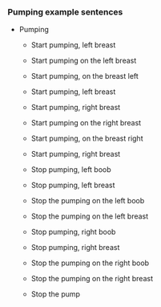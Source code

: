### Pumping example sentences
- Pumping
    - Start pumping, left breast
    - Start pumping on the left breast
    - Start pumping, on the breast left
    - Start pumping, left breast
    - Start pumping, right breast
    - Start pumping on the right breast
    - Start pumping, on the breast right
    - Start pumping, right breast

    - Stop pumping, left boob
    - Stop pumping, left breast
    - Stop the pumping on the left boob
    - Stop the pumping on the left breast
    - Stop pumping, right boob
    - Stop pumping, right breast
    - Stop the pumping on the right boob
    - Stop the pumping on the right breast
    - Stop the pump


